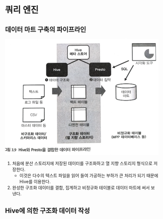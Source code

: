 # 쿼리 엔진
## 데이터 마트 구축의 파이프라인
![hive_presto](../img/hive_presto.png)
1. 처음에 분산 스토리지에 저장된 데이터를 구조화하고 열 지향 스토리지 형식으로 저장한다.
    - 이것은 다수의 텍스트 파일을 읽어 들여 가공하는 부하가 큰 처리가 되기 때문에 Hive를 이용한다.
2. 완성한 구조화 데이터를 결합, 집계하고 비정규화 테이블로 데이터 마트에 써서 보낸다.


## Hive에 의한 구조화 데이터 작성
